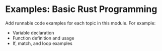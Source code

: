 # Examples: Basic Rust Programming

Add runnable code examples for each topic in this module. For example:

- Variable declaration
- Function definition and usage
- If, match, and loop examples